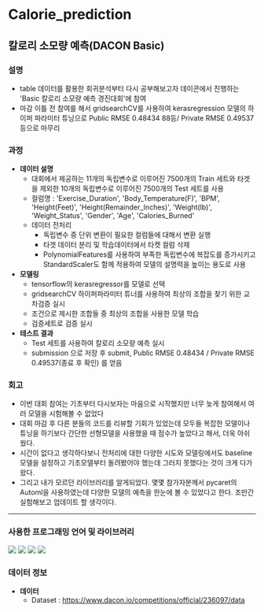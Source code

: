 # Calorie_prediction

## 칼로리 소모량 예측(DACON Basic)
### 설명
 - table 데이터를 활용한 회귀분석부터 다시 공부해보고자 데이콘에서 진행하는 'Basic 칼로리 소모량 예측 경진대회'에 참여
 - 마감 이틀 전 참여를 해서 gridsearchCV를 사용하여 kerasregression 모델의 하이퍼 파라미터 튜닝으로 Public RMSE 0.48434 88등/ Private RMSE 0.49537 등으로 마무리

### 과정
 + **데이터 설명**
   + 대회에서 제공하는 11개의 독립변수로 이루어진 7500개의 Train 세트와 타겟을 제외한 10개의 독립변수로 이루어진 7500개의 Test 세트를 사용
   + 컬럼명 : 'Exercise_Duration', 'Body_Temperature(F)', 'BPM', 'Height(Feet)', 'Height(Remainder_Inches)', 'Weight(lb)', 'Weight_Status', 'Gender', 'Age', 'Calories_Burned'
   + 데이터 전처리
     + 독립변수 중 단위 변환이 필요한 컬럼들에 대해서 변환 실행
     + 타겟 데이터 분리 및 학습데이터에서 타켓 컬럼 삭제
     + PolynomialFeatures를 사용하여 부족한 독립변수에 복잡도를 증가시키고 StandardScaler도 함께 적용하여 모델의 설명력을 높이는 용도로 사용
 + **모델링**
   + tensorflow의 kerasregressor를 모델로 선택
   + gridsearchCV 하이퍼파라미터 튜너를 사용하여 최상의 조합을 찾기 위한 교차검증 실시
   + 조건으로 제시한 조합들 중 최상의 조합을 사용한 모델 학습
   + 검증세트로 검증 실시
 + **테스트 결과**
   + Test 세트를 사용하여 칼로리 소모량 예측 실시
   + submission 으로 저장 후 submit, Public RMSE 0.48434 / Private RMSE 0.49537(종료 후 확인) 를 얻음

### 회고
  - 이번 대회 참여는 기초부터 다시보자는 마음으로 시작했지만 너무 늦게 참여해서 여러 모델을 시험해볼 수 없었다
  - 대회 마감 후 다른 분들의 코드를 리뷰할 기회가 있었는데 모두들 복잡한 모델이나 튜닝을 하기보다 간단한 선형모델을 사용했을 때 점수가 높았다고 해서, 더욱 아쉬웠다.
  - 시간이 없다고 생각하다보니 전처리에 대한 다양한 시도와 모델링에서도 baseline 모델을 설정하고 기초모델부터 돌려봤어야 했는데 그러지 못했다는 것이 크게 다가왔다.
  - 그리고 내가 모르던 라이브러리를 알게되었다. 몇몇 참가자분께서 pycaret의 Automl을 사용하였는데 다양한 모델의 예측을 한눈에 볼 수 있었다고 한다. 조만간 실험해보고 업데이트 할 생각이다.
---
### 사용한 프로그래밍 언어 및 라이브러리
<img src="https://img.shields.io/badge/Python-blue?style=flat"/> <img src="https://img.shields.io/badge/scikit_learn-yellow?style=flat"/> <img src="https://img.shields.io/badge/tensorflow-orange?style=flat"/> <img src="https://img.shields.io/badge/matplotlib-orange?style=flat"/>


### 데이터 정보
 - **데이터**
   - Dataset : https://www.dacon.io/competitions/official/236097/data
